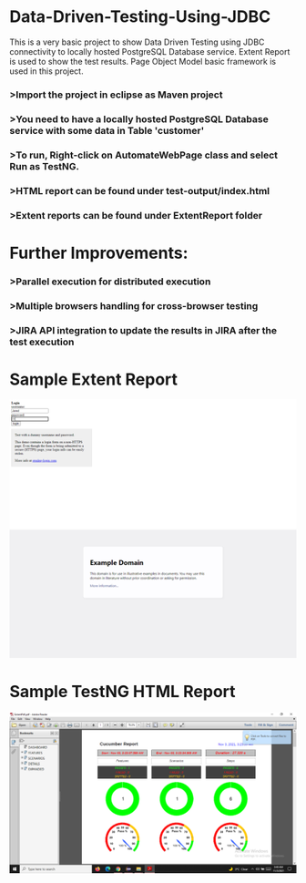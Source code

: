 # Data-Driven-Testing-Using-JDBC
This is a very basic project to show Data Driven Testing using JDBC connectivity to locally hosted PostgreSQL Database service. Extent Report is used to show the test results. Page Object Model basic framework is used in this project.

### >Import the project in eclipse as Maven project
### >You need to have a locally hosted PostgreSQL Database service with some data in Table 'customer'
### >To run, Right-click on AutomateWebPage class and select Run as TestNG.
### >HTML report can be found under test-output/index.html
### >Extent reports can be found under ExtentReport folder
 
# Further Improvements:
### >Parallel execution for distributed execution
### >Multiple browsers handling for cross-browser testing
### >JIRA API integration to update the results in JIRA after the test execution

# Sample Extent Report
<img src=https://github.com/Nikunj-Thakur/Data-Driven-Testing-Using-JDBC/blob/main/TestsScreenshots/login20211115103306.jpg>

<img src=https://github.com/Nikunj-Thakur/Data-Driven-Testing-Using-JDBC/blob/main/TestsScreenshots/login20211115103309.jpg>

# Sample TestNG HTML Report
<img src=https://github.com/Nikunj-Thakur/Cucumber-BDD-Framework/blob/main/Extent_PDF_Report_1.PNG>
